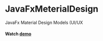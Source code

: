# JavaFxMeterialDesign
JavaFx Material Design Models (UI/UX

#### Watch <a href="https://youtu.be/go6uRr54gP4" target="_blank">demo</a>
